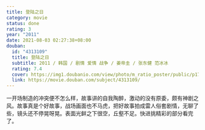 ```yaml
---
title: 登陆之日
category: movie
status: done
rating: 3
year: "2011"
date: 2021-08-03 02:27:38+08:00
douban:
  id: "4313109"
  title: 登陆之日
  subtitle: 2011 / 韩国 / 剧情 爱情 战争 / 姜帝圭 / 张东健 范冰冰
  rating: 7.4
  cover: https://img1.doubanio.com/view/photo/m_ratio_poster/public/p1749048668.jpg
  link: https://movie.douban.com/subject/4313109/
---
```


一开场制造的冲突便不怎么样，故事讲的自我陶醉，激动的没有原委，颇有神剧之风。故事真是个好故事，战场画面也不马虎，把好故事拍成雷人俗套剧情，无聊了些，镜头还不停晃呀晃。表面光鲜之下很空，丘壑不足。快进挑精彩的部分看完了。
